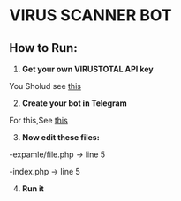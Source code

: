 VIRUS SCANNER BOT
===
How to Run:
--
1. **Get your own VIRUSTOTAL API key**

  You Sholud see [this](https://support.virustotal.com/hc/en-us/articles/115002100149-API)

2. **Create your bot in Telegram**

  For this,See [this](https://core.telegram.org/bots)

3. **Now edit these files:**

  -expamle/file.php -> line 5

  -index.php -> line 5

4. **Run it**